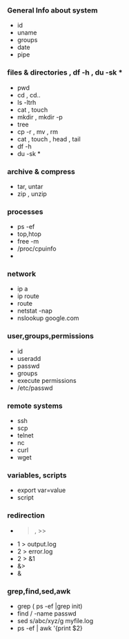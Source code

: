 ### General Info about system 
* id
* uname
* groups
* date
* pipe

### files & directories , df -h , du -sk * 
* pwd
* cd , cd..
* ls -ltrh 
* cat , touch
* mkdir , mkdir -p 
* tree
* cp -r , mv , rm 
* cat , touch , head , tail 
* df -h 
* du -sk * 

### archive & compress
* tar, untar
* zip , unzip 

### processes
* ps -ef
* top,htop
* free -m 
* /proc/cpuinfo
* 
### network
* ip a 
* ip route
* route
* netstat -nap
* nslookup google.com

### user,groups,permissions
* id
* useradd
* passwd
* groups
* execute permissions
* /etc/passwd

### remote systems
* ssh
* scp
* telnet
* nc
* curl 
* wget

### variables, scripts
* export var=value
* script

### redirection
*  > , >>
* 1 > output.log
* 2 > error.log
* 2 > &1 
* &> 
* & 

### grep,find,sed,awk
* grep ( ps -ef |grep init)
* find / -name passwd 
* sed s/abc/xyz/g myfile.log
* ps -ef | awk '{print $2}
